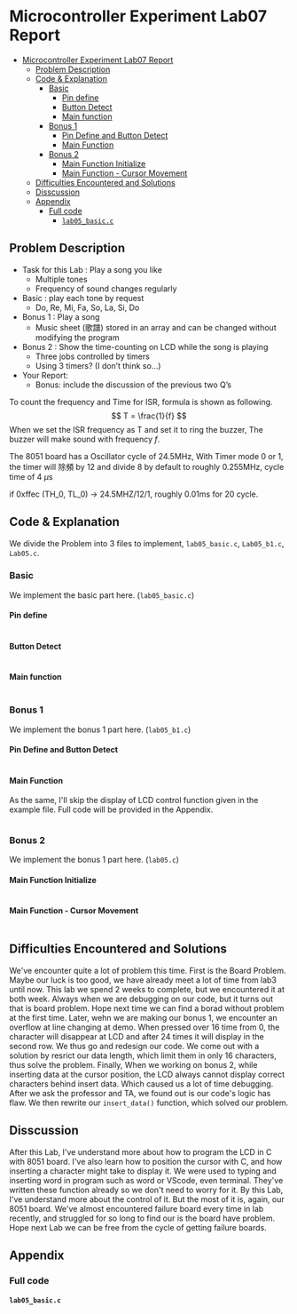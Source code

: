# Microcontroller Experiment Lab07 Report

- [Microcontroller Experiment Lab07 Report](#microcontroller-experiment-lab07-report)
	- [Problem Description](#problem-description)
	- [Code \& Explanation](#code--explanation)
		- [Basic](#basic)
			- [Pin define](#pin-define)
			- [Button Detect](#button-detect)
			- [Main function](#main-function)
		- [Bonus 1](#bonus-1)
			- [Pin Define and Button Detect](#pin-define-and-button-detect)
			- [Main Function](#main-function-1)
		- [Bonus 2](#bonus-2)
			- [Main Function Initialize](#main-function-initialize)
			- [Main Function - Cursor Movement](#main-function---cursor-movement)
	- [Difficulties Encountered and Solutions](#difficulties-encountered-and-solutions)
	- [Disscussion](#disscussion)
	- [Appendix](#appendix)
		- [Full code](#full-code)
			- [`lab05_basic.c`](#lab05_basicc)
    
## Problem Description
+ Task for this Lab : Play a song you like
	+ Multiple tones
	+ Frequency of sound changes regularly
+ Basic : play each tone by request
	+ Do, Re, Mi, Fa, So, La, Si, Do
+ Bonus 1 : Play a song
	+ Music sheet (歌譜) stored in an array and can be changed without modifying the program
+ Bonus 2 : Show the time-counting on LCD while the song is playing 
	+ Three jobs controlled by timers
	+ Using 3 timers? (I don’t think so...)
+ Your Report: 
    + Bonus: include the discussion of the previous two Q’s
<div style="break-after: page; page-break-after: always;"></div>

To count the frequency and Time for ISR, formula is shown as following.
$$ T = \frac{1}{f} $$
When we set the ISR frequency as T and set it to ring the buzzer, The buzzer will make sound with frequency $f$.

The 8051 board has a Oscillator cycle of 24.5MHz, With Timer mode 0 or 1, the timer will 除頻 by 12 and divide 8 by default to roughly 0.255MHz, cycle time of 4 $\mu$s

if 0xffec (TH_0, TL_0) $\rightarrow$ 24.5MHZ/12/1, roughly 0.01ms for 20 cycle.
## Code & Explanation
We divide the Problem into 3 files to implement, `lab05_basic.c`, `Lab05_b1.c`, `Lab05.c`.
### Basic
We implement the basic part here. (`lab05_basic.c`)
#### Pin define
```c
```

<div style="break-after: page; page-break-after: always;"></div>

#### Button Detect
```c

```
<div style="break-after: page; page-break-after: always;"></div>

#### Main function

```c
```

<div style="break-after: page; page-break-after: always;"></div>

### Bonus 1
We implement the bonus 1 part here. (`lab05_b1.c`)

#### Pin Define and Button Detect
```c
```
<div style="break-after: page; page-break-after: always;"></div>

#### Main Function
As the same, I'll skip the display of LCD control function given in the example file. Full code will be provided in the Appendix.
```c
```
<div style="break-after: page; page-break-after: always;"></div>

### Bonus 2
We implement the bonus 1 part here. (`lab05.c`)

#### Main Function Initialize
```c
```

<div style="break-after: page; page-break-after: always;"></div>

#### Main Function - Cursor Movement
```c
```


## Difficulties Encountered and Solutions
We've encounter quite a lot of problem this time.
First is the Board Problem. Maybe our luck is too good, we have already meet a lot of time from lab3 until now. This lab we spend 2 weeks to complete, but we encountered it at both week. Always when we are debugging on our code, but it turns out that is board problem. Hope next time we can find a borad without problem at the first time.
Later, wehn we are making our bonus 1, we encounter an overflow at line changing at demo. When pressed over 16 time from 0, the character will disappear at LCD and after 24 times it will display in the second row. We thus go and redesign our code. We come out with a solution by resrict our data length, which limit them in only 16 characters, thus solve the problem.
Finally, When we working on bonus 2, while inserting data at the cursor position, the LCD always cannot display correct characters behind insert data. Which caused us a lot of time debugging. After we ask the professor and TA, we found out is our code's logic has flaw. We then rewrite our `insert_data()` function, which solved our problem.

## Disscussion
After this Lab, I've understand more about how to program the LCD in C with 8051 board. I've also learn how to position the cursor with C, and how inserting a character might take to display it. We were used to typing and inserting word in program such as word or VScode, even terminal. They've written these function already so we don't need to worry for it. By this Lab, I've understand more about the control of it. But the most of it is, again, our 8051 board. We've almost encountered failure board every time in lab recently, and struggled for so long to find our is the board have problem. Hope next Lab we can be free from the cycle of getting failure boards.

<div style="break-after: page; page-break-after: always;"></div>

## Appendix
### Full code
#### `lab05_basic.c`
```c
```